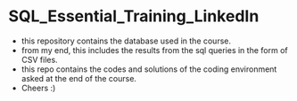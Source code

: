 # SQL_Essential_Training_LinkedIn
- this repository contains the database used in the course.
- from my end, this includes the results from the sql queries in the form of CSV files.
- this repo contains the codes and solutions of the coding environment asked at the end of the course.
- Cheers :)
